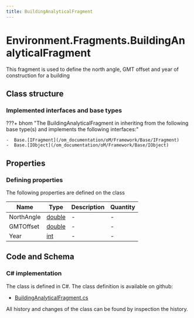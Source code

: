 ```yaml
---
title: BuildingAnalyticalFragment
---
```


# Environment.Fragments.BuildingAnalyticalFragment

This fragment is used to define the north angle, GMT offset and year of construction for a building

## Class structure

### Implemented interfaces and base types

???+ bhom "The BuildingAnalyticalFragment in inheriting from the following base type(s) and implements the following interfaces:"

    -  Base.[IFragment](/om_documentation/oM/Framework/Base/IFragment)
    -  Base.[IObject](/om_documentation/oM/Framework/Base/IObject)


## Properties



### Defining properties

The following properties are defined on the class

| Name             | Type             | Description      | Quantity         |
|------------------|------------------|------------------|------------------|
| NorthAngle | [double](https://learn.microsoft.com/en-us/dotnet/api/System.Double?view=netstandard-2.0) | - | - |
| GMTOffset | [double](https://learn.microsoft.com/en-us/dotnet/api/System.Double?view=netstandard-2.0) | - | - |
| Year | [int](https://learn.microsoft.com/en-us/dotnet/api/System.Int32?view=netstandard-2.0) | - | - |


## Code and Schema

### C# implementation

The class is defined in C#. The class definition is available on github:

- [BuildingAnalyticalFragment.cs](https://github.com/BHoM/BHoM/blob/develop/Environment_oM/Fragments\BuildingAnalyticalFragment.cs)

All history and changes of the class can be found by inspection the history.
